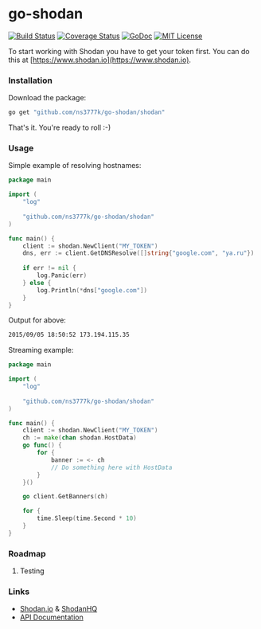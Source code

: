 # go-shodan
[![Build Status](https://travis-ci.org/ns3777k/go-shodan.svg?branch=master)](https://travis-ci.org/ns3777k/go-shodan)
[![Coverage Status](https://coveralls.io/repos/ns3777k/go-shodan/badge.svg?branch=master&service=github)](https://coveralls.io/github/ns3777k/go-shodan?branch=master)
[![GoDoc](https://godoc.org/github.com/ns3777k/go-shodan/shodan?status.svg)](https://godoc.org/github.com/ns3777k/go-shodan/shodan)
[![MIT License](https://img.shields.io/badge/license-MIT-blue.svg?style=flat)](LICENSE)

To start working with Shodan you have to get your token first. You can do this at [https://www.shodan.io](https://www.shodan.io).

### Installation
Download the package:

```bash
go get "github.com/ns3777k/go-shodan/shodan"
```

That's it. You're ready to roll :-)

### Usage

Simple example of resolving hostnames:

```go
package main

import (
    "log"
    
    "github.com/ns3777k/go-shodan/shodan"
)

func main() {
    client := shodan.NewClient("MY_TOKEN")
    dns, err := client.GetDNSResolve([]string{"google.com", "ya.ru"})
    
    if err != nil {
        log.Panic(err)
    } else {
        log.Println(*dns["google.com"])
    }
}
```
Output for above:
```bash
2015/09/05 18:50:52 173.194.115.35
```

Streaming example:

```go
package main

import (
    "log"
    
    "github.com/ns3777k/go-shodan/shodan"
)

func main() {
    client := shodan.NewClient("MY_TOKEN")
    ch := make(chan shodan.HostData)
    go func() {
        for {
            banner := <- ch
            // Do something here with HostData
        }
    }()

    go client.GetBanners(ch)

    for {
        time.Sleep(time.Second * 10)
    }
}
```

### Roadmap
1. Testing

### Links
* [Shodan.io](http://shodan.io) & [ShodanHQ](http://www.shodanhq.com)
* [API Documentation](https://developer.shodan.io/api)

